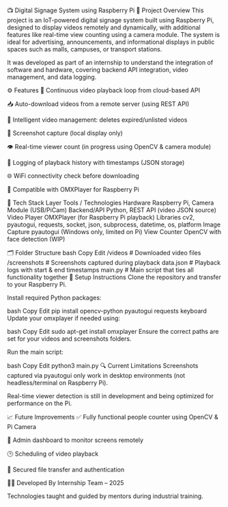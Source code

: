 📺 Digital Signage System using Raspberry Pi
📝 Project Overview
This project is an IoT-powered digital signage system built using Raspberry Pi, designed to display videos remotely and dynamically, with additional features like real-time view counting using a camera module. The system is ideal for advertising, announcements, and informational displays in public spaces such as malls, campuses, or transport stations.

It was developed as part of an internship to understand the integration of software and hardware, covering backend API integration, video management, and data logging.

⚙️ Features
🔁 Continuous video playback loop from cloud-based API

📥 Auto-download videos from a remote server (using REST API)

🧠 Intelligent video management: deletes expired/unlisted videos

📸 Screenshot capture (local display only)

👁️ Real-time viewer count (in progress using OpenCV & camera module)

🧾 Logging of playback history with timestamps (JSON storage)

🌐 WiFi connectivity check before downloading

💽 Compatible with OMXPlayer for Raspberry Pi

🧰 Tech Stack
Layer	Tools / Technologies
Hardware	Raspberry Pi, Camera Module (USB/PiCam)
Backend/API	Python, REST API (video JSON source)
Video Player	OMXPlayer (for Raspberry Pi playback)
Libraries	cv2, pyautogui, requests, socket, json, subprocess, datetime, os, platform
Image Capture	pyautogui (Windows only, limited on Pi)
View Counter	OpenCV with face detection (WIP)

🗂️ Folder Structure
bash
Copy
Edit
/videos             # Downloaded video files
/screenshots        # Screenshots captured during playback
data.json           # Playback logs with start & end timestamps
main.py             # Main script that ties all functionality together
🚀 Setup Instructions
Clone the repository and transfer to your Raspberry Pi.

Install required Python packages:

bash
Copy
Edit
pip install opencv-python pyautogui requests keyboard
Update your omxplayer if needed using:

bash
Copy
Edit
sudo apt-get install omxplayer
Ensure the correct paths are set for your videos and screenshots folders.

Run the main script:

bash
Copy
Edit
python3 main.py
🔍 Current Limitations
Screenshots captured via pyautogui only work in desktop environments (not headless/terminal on Raspberry Pi).

Real-time viewer detection is still in development and being optimized for performance on the Pi.

📈 Future Improvements
✅ Fully functional people counter using OpenCV & Pi Camera

🔄 Admin dashboard to monitor screens remotely

🕒 Scheduling of video playback

🔐 Secured file transfer and authentication

👨‍💻 Developed By
Internship Team – 2025

Technologies taught and guided by mentors during industrial training.
